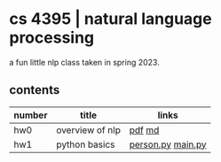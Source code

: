 # cs 4395 | natural language processing

a fun little nlp class taken in spring 2023.

## contents

| number | title | links |
|--------|-------|-------|
| hw0 | overview of nlp | [pdf](./hw0/nlp_overview.pdf) [md](./hw0) |
| hw1 | python basics | [person.py](./hw1/person.py) [main.py](./hw1/main.py) |